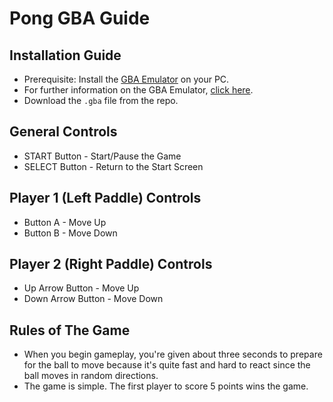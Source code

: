 # Pong GBA Guide
## Installation Guide
- Prerequisite: Install the [GBA Emulator](https://mgba.io/downloads.html) on your PC.
- For further information on the GBA Emulator, [click here](https://github.com/mgba-emu/mgba/blob/master/README.md).
- Download the `.gba` file from the repo.
## General Controls
- START Button - Start/Pause the Game
- SELECT Button - Return to the Start Screen
## Player 1 (Left Paddle) Controls
- Button A - Move Up
- Button B - Move Down
## Player 2 (Right Paddle) Controls
- Up Arrow Button - Move Up
- Down Arrow Button - Move Down
## Rules of The Game
- When you begin gameplay, you're given about three seconds to prepare for the ball to move because it's quite fast and hard to react since the ball moves in random directions.
- The game is simple. The first player to score 5 points wins the game.
